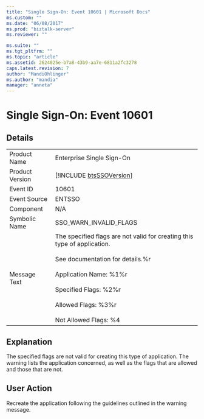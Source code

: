 ```yaml
---
title: "Single Sign-On: Event 10601 | Microsoft Docs"
ms.custom: ""
ms.date: "06/08/2017"
ms.prod: "biztalk-server"
ms.reviewer: ""

ms.suite: ""
ms.tgt_pltfrm: ""
ms.topic: "article"
ms.assetid: 2624025e-b7a8-43b9-aa7e-6811a2fc3278
caps.latest.revision: 7
author: "MandiOhlinger"
ms.author: "mandia"
manager: "anneta"
---
```

# Single Sign-On: Event 10601
## Details  
  
|                 |                                                                                                                                                                                                                                                              |
|-----------------|--------------------------------------------------------------------------------------------------------------------------------------------------------------------------------------------------------------------------------------------------------------|
|  Product Name   |                                                                                                                  Enterprise Single Sign-On                                                                                                                   |
| Product Version |                                                                                                 [!INCLUDE [btsSSOVersion](../includes/btsssoversion-md.md)]                                                                                                  |
|    Event ID     |                                                                                                                            10601                                                                                                                             |
|  Event Source   |                                                                                                                            ENTSSO                                                                                                                            |
|    Component    |                                                                                                                             N/A                                                                                                                              |
|  Symbolic Name  |                                                                                                                    SSO_WARN_INVALID_FLAGS                                                                                                                    |
|  Message Text   | The specified flags are not valid for creating this type of application.<br /><br /> See documentation for details.%r<br /><br /> Application Name: %1%r<br /><br /> Specified Flags: %2%r<br /><br /> Allowed Flags: %3%r<br /><br /> Not Allowed Flags: %4 |
  
## Explanation  
 The specified flags are not valid for creating this type of application. The warning lists the application concerned, as well as the flags that are allowed and those that are not.  
  
## User Action  
 Recreate the application following the guidelines outlined in the warning message.